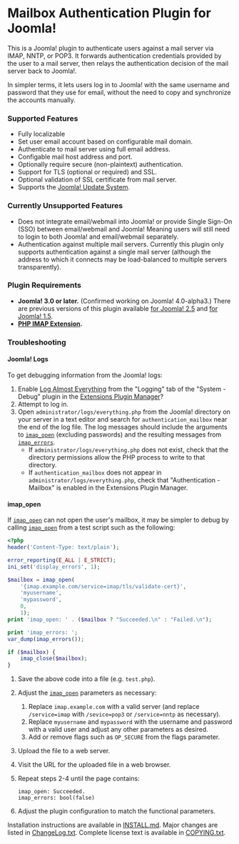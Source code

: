 Mailbox Authentication Plugin for Joomla!
=========================================

This is a Joomla! plugin to authenticate users against a mail server via IMAP,
NNTP, or POP3.  It forwards authentication credentials provided by the user to
a mail server, then relays the authentication decision of the mail server back
to Joomla!.

In simpler terms, it lets users log in to Joomla! with the same username and
password that they use for email, without the need to copy and synchronize the
accounts manually.

### Supported Features

 * Fully localizable
 * Set user email account based on configurable mail domain.
 * Authenticate to mail server using full email address.
 * Configable mail host address and port.
 * Optionally require secure (non-plaintext) authentication.
 * Support for TLS (optional or required) and SSL.
 * Optional validation of SSL certificate from mail server.
 * Supports the [Joomla! Update
   System](https://docs.joomla.org/Help36:Extensions_Extension_Manager_Update).


### Currently Unsupported Features

 * Does not integrate email/webmail into Joomla! or provide Single Sign-On
   (SSO) between email/webmail and Joomla!  Meaning users will still need to
   login to both Joomla! and email/webmail separately.
 * Authentication against multiple mail servers.  Currently this plugin only
   supports authentication against a single mail server (although the address
   to which it connects may be load-balanced to multiple servers transparently).


### Plugin Requirements

* **Joomla! 3.0 or later.**  (Confirmed working on Joomla! 4.0-alpha3.)
  There are previous versions of this plugin available [for Joomla!
  2.5](https://github.com/kevinoid/auth-mailbox-joomla/releases/tag/v1.0.9-for-joomla2.5)
  and [for Joomla!
  1.5](https://github.com/kevinoid/auth-mailbox-joomla/releases/tag/v1.0.9-for-joomla1.5).
* **[PHP IMAP Extension](https://www.php.net/manual/en/book.imap.php).**


### Troubleshooting

#### Joomla! Logs

To get debugging information from the Joomla! logs:

1. Enable [Log Almost
   Everything](https://docs.joomla.org/images/8/88/Debug_logging_settings-en.jpg)
   from the "Logging" tab of the "System - Debug" plugin in the [Extensions
   Plugin Manager](https://docs.joomla.org/Help310:Extensions_Plugin_Manager)?
2. Attempt to log in.
3. Open `administrator/logs/everything.php` from the Joomla! directory on your
   server in a text editor and search for `authentication_mailbox` near the end
   of the log file.  The log messages should include the arguments to
   [`imap_open`](https://www.php.net/manual/en/function.imap-open.php)
   (excluding passwords) and the resulting messages from
   [`imap_errors`](https://www.php.net/manual/en/function.imap-errors.php).
   - If `administrator/logs/everything.php` does not exist, check that the
     directory permissions allow the PHP process to write to that directory.
   - If `authentication_mailbox` does not appear in
     `administrator/logs/everything.php`, check that "Authentication -
     Mailbox" is enabled in the Extensions Plugin Manager.

#### imap_open

If [`imap_open`](https://www.php.net/manual/en/function.imap-open.php) can not
open the user's mailbox, it may be simpler to debug by calling
[`imap_open`](https://www.php.net/manual/en/function.imap-open.php) from a
test script such as the following:

```php
<?php
header('Content-Type: text/plain');

error_reporting(E_ALL | E_STRICT);
ini_set('display_errors', 1);

$mailbox = imap_open(
	'{imap.example.com/service=imap/tls/validate-cert}',
	'myusername',
	'mypassword',
	0,
	1);
print 'imap_open: ' . ($mailbox ? "Succeeded.\n" : "Failed.\n");

print 'imap_errors: ';
var_dump(imap_errors());

if ($mailbox) {
	imap_close($mailbox);
}
```

1. Save the above code into a file (e.g. `test.php`).
2. Adjust the
   [`imap_open`](https://www.php.net/manual/en/function.imap-open.php)
   parameters as necessary:
   1. Replace `imap.example.com` with a valid server (and replace
      `/service=imap` with `/sevice=pop3` or `/service=nntp` as necessary).
   2. Replace `myusername` and `mypassword` with the username and password with
      a valid user and adjust any other parameters as desired.
   3. Add or remove flags such as `OP_SECURE` from the flags parameter.
3. Upload the file to a web server.
4. Visit the URL for the uploaded file in a web browser.
5. Repeat steps 2-4 until the page contains:

       imap_open: Succeeded.
       imap_errors: bool(false)

6. Adjust the plugin configuration to match the functional parameters.

Installation instructions are available in [INSTALL.md](INSTALL.md).
Major changes are listed in [ChangeLog.txt](ChangeLog.txt).
Complete license text is available in [COPYING.txt](COPYING.txt).
